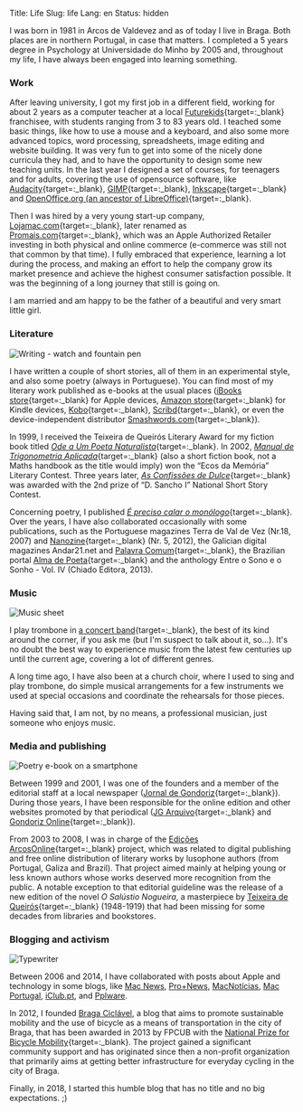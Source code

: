 Title: Life 
Slug: life
Lang: en
Status: hidden


I was born in 1981 in Arcos de Valdevez and as of today I live in Braga. Both places are in northern Portugal, in case that matters. I completed a 5 years degree in Psychology at Universidade do Minho by 2005 and, throughout my life, I have always been engaged into learning something. 

### Work
After leaving university, I got my first job in a different field, working for about 2 years as a computer teacher at a local [Futurekids](https://en.wikipedia.org/wiki/Futurekids){target=:_blank} franchisee, with students ranging from 3 to 83 years old. I teached some basic things, like how to use a mouse and a keyboard, and also some more advanced topics, word processing, spreadsheets, image editing and website building. It was very fun to get into some of the nicely done curricula they had, and to have the opportunity to design some new teaching units. In the last year I designed a set of courses, for teenagers and for adults, covering the use of opensource software, like [Audacity](https://www.audacityteam.org){target=:_blank}, [GIMP](https://www.gimp.org){target=:_blank}, [Inkscape](https://inkscape.org/en/){target=:_blank} and [OpenOffice.org (an ancestor of LibreOffice)](https://www.libreoffice.org){target=:_blank}.

Then I was hired by a very young start-up company, [Lojamac.com](https://web.archive.org/web/20081025213502/http://www.lojamac.com/){target=:_blank}, later renamed as [Promais.com](http://www.promais.com/store/){target=:_blank}, which was an Apple Authorized Retailer investing in both physical and online commerce (e-commerce was still not that common by that time). I fully embraced that experience, learning a lot during the process, and making an effort to help the company grow its market presence and achieve the highest consumer satisfaction possible. It was the beginning of a long journey that still is going on.

I am married and am happy to be the father of a beautiful and very smart little girl.


### Literature
![Writing - watch and fountain pen]({attach}/images/life/watch_fountain_pen_writing.jpg)

I have written a couple of short stories, all of them in an experimental style, and also some poetry (always in Portuguese). You can find most of my literary work published as e-books at the usual places ([iBooks store](https://itunes.apple.com/pt/author/victor-domingos/id476477239){target=:_blank} for Apple devices, [Amazon store](https://www.amazon.com/Victor-Domingos/e/B0060HT9VI){target=:_blank} for Kindle devices, [Kobo](https://www.kobo.com/pt/pt/search?Query=%22victor+domingos%22&id=180861c2-21ea-4793-952b-ecd39613adfe){target=:_blank}, [Scribd](https://pt.scribd.com/author/251191058/Victor-Domingos){target=:_blank}, or even the device-independent distributor [Smashwords.com](https://www.smashwords.com/profile/view/victordomingos){target=:_blank}).

In 1999, I received the Teixeira de Queirós Literary Award for my fiction book titled [*Ode a Um Poeta Naturalista*](https://victordomingos.com/livros/ode_a_um_poeta_naturalista.html){target=:_blank}. In 2002, [*Manual de Trigonometria Aplicada*](https://victordomingos.com/livros/manual_de_trigonometria_aplicada.html){target=:_blank} (also a short fiction book, not a Maths handbook as the title would imply) won the “Ecos da Memória” Literary Contest. Three years later, [*As Confissões de Dulce*](https://victordomingos.com/livros/as_confissoes_de_dulce.html){target=:_blank} was awarded with the 2nd prize of “D. Sancho I” National Short Story Contest.

Concerning poetry, I published [*É preciso calar o monólogo*](https://victordomingos.com/livros/e_preciso_calar_o_monologo.html){target=:_blank}. Over the years, I have also collaborated occasionally with some publications, such as the Portuguese magazines Terra de Val de Vez (Nr.18, 2007) and [Nanozine](https://pt.calameo.com/accounts/559822){target=:_blank} (Nr. 5, 2012), the Galician digital magazines Andar21.net and [Palavra Comum](http://palavracomum.com/entrevista-ao-escritor-portugues-victor-domingos/){target=:_blank}, the Brazilian portal [Alma de Poeta](http://www.almadepoeta.com/poetas3x4paises.htm){target=:_blank} and the anthology Entre o Sono e o Sonho - Vol. IV (Chiado Editora, 2013).


### Music

![Music sheet]({attach}/images/life/music-sheet.jpg)

I play trombone in [a concert band](https://www.youtube.com/watch?v=rOo5snPyq90){target=:_blank}, the best of its kind around the corner, if you ask me (but I'm suspect to talk about it, so...). It's no doubt the best way to experience music from the latest few centuries up until the current age, covering a lot of different genres.

A long time ago, I have also been at a church choir, where I used to sing and play trombone, do simple musical arrangements for a few instruments we used at special occasions and coordinate the rehearsals for those pieces. 

Having said that, I am not, by no means, a professional musician, just someone who enjoys music.
 


### Media and publishing

![Poetry e-book on a smartphone]({attach}/images/life/iphone6plus_poem-ebook.jpg)

Between 1999 and 2001, I was one of the founders and a member of the editorial staff at a local newspaper ([Jornal de Gondoriz](https://web.archive.org/web/20160207122437/http://gondoriz.no.sapo.pt/jgweb/index.htm){target=:_blank}). During those years, I have been responsible for the online edition and other websites promoted by that periodical ([JG Arquivo](https://web.archive.org/web/20160207122526/http://gondoriz.no.sapo.pt/jg-arquivo/index.htm){target=:_blank} and [Gondoriz Online](https://web.archive.org/web/20050519010701/gondoriz.no.sapo.pt/gondoriz/index.html){target=:_blank}).

From 2003 to 2008, I was in charge of the [Edições ArcosOnline](https://web.archive.org/web/20080416104706/http://arcosdigital.com:80/pt/index.php?option=com_content&task=blogsection&id=9&Itemid=74){target=:_blank} project, which was related to digital publishing and free online distribution of literary works by lusophone authors (from Portugal, Galiza and Brazil). That project aimed mainly at helping young or less known authors whose works deserved more recognition from the public. A notable exception to that editorial guideline was the release of a new edition of the novel *O Salústio Nogueira*, a masterpiece by [Teixeira de Queirós](https://pt.wikipedia.org/wiki/Francisco_Teixeira_de_Queirós){target=:_blank} (1948-1919) that had been missing for some decades from libraries and bookstores.


### Blogging and activism

![Typewriter]({attach}/images/life/typewriter.jpg)


Between 2006 and 2014, I have collaborated with posts about Apple and technology in some blogs, like [Mac News](https://web.archive.org/web/20120510143747/http://www.lojamac.com/blog/), [Pro+News](http://promais.com/blog/), [MacNotícias](https://web.archive.org/web/20110106140018/http://macnoticias.net/), [Mac Portugal](https://web.archive.org/web/20120122113654/http://www.macportugal.com), [iClub.pt](http://iClub.pt), and [Pplware](https://pplware.sapo.pt/). 

In 2012, I founded [Braga Ciclável](http://bragaciclavel.pt), a blog that aims to promote sustainable mobility and the use of bicycle as a means of transportation in the city of Braga, that has been awarded in 2013 by FPCUB with the [National Prize for Bicycle Mobility](http://bragaciclavel.pt/2013/10/video-braga-ciclavel-recebeu-o-premio/){target=:_blank}. The project gained a significant community support and has originated since then a non-profit organization that primarily aims at getting better infrastructure for everyday cycling in the city of Braga.

Finally, in 2018, I started this humble blog that has no title and no big expectations. ;)
